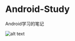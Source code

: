 # Android-Study
Android学习的笔记

![alt text](E:\Android-Study.git\pictures\Android开发学习路线图.jpg "Android开发学习路线图")
